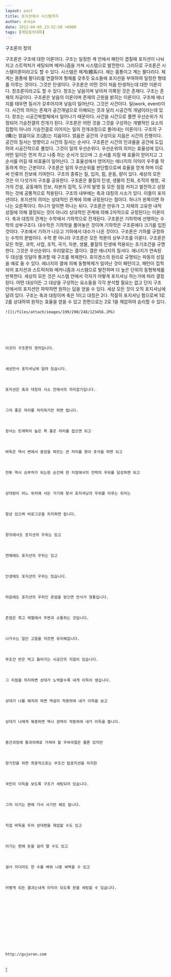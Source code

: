 ```yaml
---
layout: post
title: 포지션에서 시스템까지
author: drkim
date: 2012-04-05 23:52:50 +0900
tags: [깨달음의대화]
---
```

구조론의 정의




  구조론은 구조에 대한 이론이다. 구조는 일정한 계 안에서 패턴이 겹칠때 포지션이 나눠지고 스트럭처가 세팅되며 메커니즘을 거쳐 시스템으로 발전한다. 그러므로 구조론은 시스템이론이라고도 할 수 있다. 시스템은 체계(體系)다. 체는 몸통이고 계는 팔다리다. 체계는 몸통에 팔다리를 연결하여 형체를 갖추듯 요소들에 포지션을 부여하여 일정한 형태를 이루는 것이다. 그것은 탄생이다. 구조론은 어떤 것이 처음 탄생하는데 대한 이론이다. 창조론이라고도 할 수 있다. 창조는 낳음이며 낳아져 이룩된 것은 존재다. 구조는 존재의 자궁이다. 구조론은 낳음의 이론이며 존재의 근원을 밝히는 이론이다. 구조에 에너지를 태우면 질서가 갖추어지며 낳음이 일어난다. 그것은 사건이다. 일(work, event)이다. 사건의 의미는 존재가 공간개념으로 이해되는 것과 달리 시공간적 개념이라는데 있다. 창조는 시공간복합체에서 일어나기 때문이다. 사건을 시간으로 풀면 우선순위가 지정되어 기승전결의 전개가 된다. 구조론은 어떤 것을 그것을 구성하는 개별적인 요소의 집합이 아니라 기승전결로 이어지는 일의 전개과정으로 풀어내는 이론이다. 구조의 구(構)는 얽음이요 조(造)는 지음이다. 얽음은 공간의 구성이요 지음은 시간의 진행이다. 공간의 질서는 방향이고 시간의 질서는 순서다. 구조론은 시간의 인과율을 공간에 도입하여 시공간적으로 풀었다. 그것이 일의 우선순위다. 우선순위의 의미는 효율성에 있다. 어떤 일이든 먼저 하고 나중 하는 순서가 있으며 그 순서를 지킬 때 효율이 얻어지고 그 순서를 어길 때 비효율이 일어난다. 그 효율성에서 얻어지는 에너지의 이익이 우주를 작동하게 하는 근본이다. 구조론은 일의 우선순위를 판단함으로써 효율을 얻게 하며 이로써 인류의 진보에 기여한다. 구조의 종류는 질, 입자, 힘, 운동, 량이 있다. 세상의 모든 것은 이 다섯가지 구조를 공유한다. 구조론은 물질의 탄생, 생물의 진화, 조직의 팽창, 국가의 건설, 공동체의 진보, 자본의 집적, 도구의 발명 등 모든 점점 커지고 발전하고 성장하는 것에 공통적으로 적용된다. 구조의 내부에는 축과 대칭의 시소가 있다. 이들이 포지션이다. 포지션의 의미는 상대적인 관계에 의해 규정된다는 점이다. 하나가 왼쪽이면 하나는 오른쪽이다. 하나가 앞이면 하나는 뒤다. 구조론은 만유가 그 자체의 고유한 내적 성질에 의해 결정되는 것이 아니라 상대적인 관계에 의해 2차적으로 규정된다는 이론이다. 축과 대칭의 관계는 수학에서 기하학으로 전개된다. 구조론은 기하학에 선행하는 수학의 상부구조다. 대수학은 기하학을 풀어놓은 것이며 기하학은 구조론에다 크기를 입힌 것이다. 구조에서 기하가 나오고 기하에서 대수가 나온 것이다. 구조론은 기하를 규정하는 수학의 문법이다. 수학 뿐 아니라 구조론은 모든 학문의 상부구조를 이룬다. 구조론은 모든 학문, 과학, 사업, 조직, 국가, 자본, 생물, 물질의 탄생에 적용되는 초기조건을 규명한다. 그것은 우선순위다. 우리말로는 결이다. 결은 에너지의 질서다. 에너지가 연속된 두 대상을 잇달아 통과할 때 구조를 복제한다. 호이겐스의 원리로 규명되는 파동의 성질을 예로 들 수 있다. 에너지의 결에 의해 동형복제가 일어난 것이 패턴이고, 패턴이 집적되어 포지션과 스트럭처와 메커니즘과 시스템으로 발전하며 더 높은 단위의 동형복제를 반복한다. 세상의 모든 것은 시스템 안에서 각자가 어떻게 포지셔닝 하는가에 따라 결정된다. 어떤 대상이든 그 대상을 구성하는 요소들을 각각 분석할 필요는 없고 단지 구조 안에서의 포지션만 파악하면 원하는 답을 얻을 수 있다. 세상 모든 것이 오직 포지셔닝에 달려 있다. 구조는 축과 대칭이며 축은 1이고 대칭은 2다. 적절히 포지셔닝 함으로써 1로 2를 상대하여 원하는 효율을 얻을 수 있고 한편으로는 2로 1을 제압하여 승리할 수 있다. 
  
  
  
  
  
  
  
  
  
  
  
  
  
  
  
  
  
    ![](/files/attach/images/199/290/248/123456.JPG)
  
  
  
  
  
  
    이것이 구조론의 정의입니다.
  
  
  
    세상만사 포지셔닝에 달려 있습니다.
  
  
  
    포지션은 축과 대칭의 시소 안에서의 자리잡기입니다.
  
  
  
    그저 좋은 자리를 차지하기만 하면 됩니다.
  
  
  
    장사는 트래픽이 높은 목 좋은 자리를 잡으면 되고
  
  
  
    바둑은 역시 변에서 중앙을 찌르는 큰 자리를 찾아 포석을 하면 되고
  
  
  
    전투 역시 승부처가 되는한 순간에 한 지점에서의 전력의 우위를 달성하면 되고
  
  
  
    상대방이 어느 위치에 서든 거기에 맞서 포지셔닝의 우위를 이루는 위치는
  
  
  
    항상 있으며 바로그곳을 차지하면 됩니다.
  
  
  
    창의에서도 포지션의 우위는 있고
  
  
  
    연애에도 포지션의 우위는 있고
  
  
  
    인생에도 포지션의 우위는 있습니다.
  
  
  
    마음에도 포지션의 우위인 존엄을 얻으면 만사가 형통입니다.
  
  
  
    존엄은 최고 레벨에서 주변과 소통하는 것입니다.
  
  
  
    나가수는 일단 고음을 지르면 유리해집니다.
  
  
  
    무조건 반은 먹고 들어가는 시공간의 지점이 있습니다.
  
  
  
    그 지점을 차지하면 상대가 노력할수록 내게 이득이 생깁니다.
  
  
  
    상대가 나를 해치려 하면 역설이 작용하여 내가 이득을 보고
  
  
  
    상대가 나에게 복종하면 역시 권력이 작동하여 내가 이득을 봅니다.
  
  
  
    중간과정에 통과의례로 거쳐야 할 우여곡절은 물론 있지만
  
  
  
    장기전을 하면 최종적으로는 무조건 탑포지션을 차지한
  
  
  
    국민이 이득을 보도록 구조가 세팅되어 있습니다.
  
  
  
    그저 이기는 편에 가서 서기만 해도 됩니다.
  
  
  
    직접 바둑을 두어 상대편을 제압할 수도 있고
  
  
  
    이기는 편에 돈을 걸어 딸 수도 있고
  
  
  
    설사 지더라도 한 수를 배워 나중 써먹을 수 있고
  
  
  
    어떻게 되든 결과는내게 이익이 되도록 판을 세팅할 수 있습니다.
  
  
  
  
  
  
  
  
  
  
  
  
    http://gujoron.com
  
  
    ∑ 
  
  
  